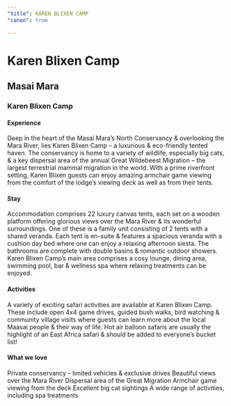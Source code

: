 ```yaml
---
"title": KAREN BLIXEN CAMP
"canon": true

---
```


# Karen Blixen Camp
## Masai Mara
### Karen Blixen Camp

#### Experience
Deep in the heart of the Masai Mara’s North Conservancy &amp; overlooking the Mara River, lies Karen Blixen Camp – a luxurious &amp; eco-friendly tented haven.
The conservancy is home to a variety of wildlife, especially big cats, &amp; a key dispersal area of the annual Great Wildebeest Migration – the largest terrestrial mammal migration in the world.
With a prime riverfront setting, Karen Blixen guests can enjoy amazing armchair game viewing from the comfort of the lodge’s viewing deck as well as from their tents.

#### Stay
Accommodation comprises 22 luxury canvas tents, each set on a wooden platform offering glorious views over the Mara River &amp; its wonderful surroundings.  One of these is a family unit consisting of 2 tents with a shared veranda.
Each tent is en-suite &amp; features a spacious veranda with a cushion day bed where one can enjoy a relaxing afternoon siesta.  The bathrooms are complete with double basins &amp; romantic outdoor showers.
Karen Blixen Camp’s main area comprises a cosy lounge, dining area, swimming pool, bar &amp; wellness spa where relaxing treatments can be enjoyed.

#### Activities
A variety of exciting safari activities are available at Karen Blixen Camp.  
These include open 4x4 game drives, guided bush walks, bird watching &amp; community village visits where guests can learn more about the local Maasai people &amp; their way of life.
Hot air balloon safaris are usually the highlight of an East Africa safari &amp; should be added to everyone’s bucket list!


#### What we love
Private conservancy – limited vehicles &amp; exclusive drives
Beautiful views over the Mara River
Dispersal area of the Great Migration
Armchair game viewing from the deck
Excellent big cat sightings
A wide range of activities, including spa treatments